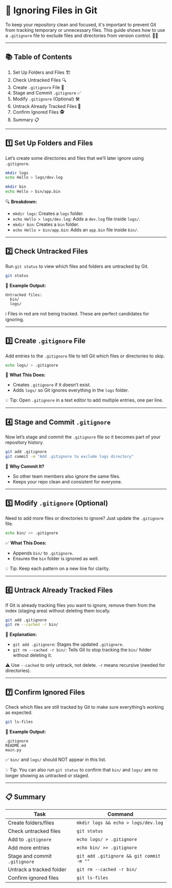 # 🚫 Ignoring Files in Git

To keep your repository clean and focused, it's important to prevent Git from tracking temporary or unnecessary files. This guide shows how to use a `.gitignore` file to exclude files and directories from version control. 🧹📂

---

## 📚 Table of Contents

1. Set Up Folders and Files 🏗️  
2. Check Untracked Files 🔍  
3. Create `.gitignore` File 📝  
4. Stage and Commit `.gitignore` ✅  
5. Modify `.gitignore` (Optional) 🛠️  
6. Untrack Already Tracked Files 🔄  
7. Confirm Ignored Files 🕵️  
8. Summary 📋  

---

## 1️⃣ Set Up Folders and Files

Let’s create some directories and files that we’ll later ignore using `.gitignore`.

```bash
mkdir logs
echo Hello > logs/dev.log

mkdir bin
echo Hello > bin/app.bin
```

🔍 **Breakdown:**

- `mkdir logs`: Creates a `logs` folder.
- `echo Hello > logs/dev.log`: Adds a `dev.log` file inside `logs/`.
- `mkdir bin`: Creates a `bin` folder.
- `echo Hello > bin/app.bin`: Adds an `app.bin` file inside `bin/`.

---

## 2️⃣ Check Untracked Files

Run `git status` to view which files and folders are untracked by Git.

```bash
git status
```

🧾 **Example Output:**

```
Untracked files:
  bin/
  logs/
```

ℹ️ Files in red are not being tracked. These are perfect candidates for ignoring.

---

## 3️⃣ Create `.gitignore` File

Add entries to the `.gitignore` file to tell Git which files or directories to skip.

```bash
echo logs/ > .gitignore
```

📌 **What This Does:**

- Creates `.gitignore` if it doesn’t exist.
- Adds `logs/` so Git ignores everything in the `logs` folder.

💡 Tip: Open `.gitignore` in a text editor to add multiple entries, one per line.

---

## 4️⃣ Stage and Commit `.gitignore`

Now let’s stage and commit the `.gitignore` file so it becomes part of your repository history.

```bash
git add .gitignore
git commit -m "Add .gitignore to exclude logs directory"
```

🧠 **Why Commit It?**

- So other team members also ignore the same files.
- Keeps your repo clean and consistent for everyone.

---

## 5️⃣ Modify `.gitignore` (Optional)

Need to add more files or directories to ignore? Just update the `.gitignore` file.

```bash
echo bin/ >> .gitignore
```

✅ **What This Does:**

- Appends `bin/` to `.gitignore`.
- Ensures the `bin` folder is ignored as well.

💡 Tip: Keep each pattern on a new line for clarity.

---

## 6️⃣ Untrack Already Tracked Files

If Git is already tracking files you want to ignore, remove them from the index (staging area) without deleting them locally.

```bash
git add .gitignore
git rm --cached -r bin/
```

🧾 **Explanation:**

- `git add .gitignore`: Stages the updated `.gitignore`.
- `git rm --cached -r bin/`: Tells Git to stop tracking the `bin/` folder without deleting it.

⚠️ Use `--cached` to only untrack, not delete. `-r` means recursive (needed for directories).

---

## 7️⃣ Confirm Ignored Files

Check which files are still tracked by Git to make sure everything’s working as expected.

```bash
git ls-files
```

🧾 **Example Output:**

```
.gitignore
README.md
main.py
```

✅ `bin/` and `logs/` should NOT appear in this list.

💡 Tip: You can also run `git status` to confirm that `bin/` and `logs/` are no longer showing as untracked or staged.

---

## 📋 Summary

| Task                            | Command                                 |
|---------------------------------|-----------------------------------------|
| Create folders/files            | `mkdir logs && echo > logs/dev.log`     |
| Check untracked files           | `git status`                             |
| Add to `.gitignore`             | `echo logs/ > .gitignore`               |
| Add more entries                | `echo bin/ >> .gitignore`               |
| Stage and commit `.gitignore`  | `git add .gitignore && git commit -m ""`|
| Untrack a tracked folder        | `git rm --cached -r bin/`               |
| Confirm ignored files           | `git ls-files`                          |
